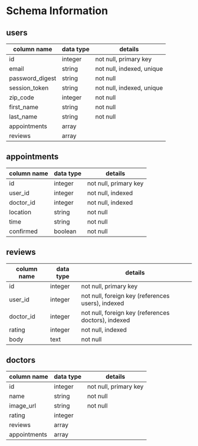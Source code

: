 # Schema Information

## users
column name     | data type | details
----------------|-----------|-----------------------
id              | integer   | not null, primary key
email           | string    | not null, indexed, unique
password_digest | string    | not null
session_token   | string    | not null, indexed, unique
zip_code        | integer   | not null
first_name      | string    | not null
last_name       | string    | not null
appointments    | array     |
reviews         | array     |

## appointments
column name | data type | details
------------|-----------|-----------------------
id          | integer   | not null, primary key
user_id     | integer   | not null, indexed
doctor_id   | integer   | not null, indexed
location    | string    | not null
time        | string    | not null
confirmed   | boolean   | not null


## reviews
column name | data type | details
------------|-----------|-----------------------
id          | integer   | not null, primary key
user_id     | integer   | not null, foreign key (references users), indexed
doctor_id   | integer   | not null, foreign key (references doctors), indexed
rating      | integer   | not null, indexed
body        | text      | not null

## doctors
column name | data type | details
------------|-----------|-----------------------
id          | integer   | not null, primary key
name        | string    | not null
image_url   | string    | not null
rating      | integer   |
reviews     | array     |
appointments| array     |
